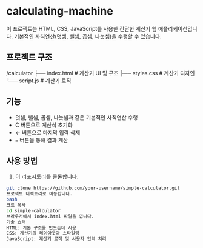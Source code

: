 # calculating-machine

이 프로젝트는 HTML, CSS, JavaScript를 사용한 간단한 계산기 웹 애플리케이션입니다. 
기본적인 사칙연산(덧셈, 뺄셈, 곱셈, 나눗셈)을 수행할 수 있습니다.

## 프로젝트 구조

/calculator 
        ├── index.html # 계산기 UI 및 구조 
        ├── styles.css # 계산기 디자인 
        └── script.js # 계산기 로직

## 기능

- 덧셈, 뺄셈, 곱셈, 나눗셈과 같은 기본적인 사칙연산 수행
- C 버튼으로 계산식 초기화
- ← 버튼으로 마지막 입력 삭제
- `=` 버튼을 통해 결과 계산

## 사용 방법

1. 이 리포지토리를 클론합니다.

```bash
git clone https://github.com/your-username/simple-calculator.git
프로젝트 디렉토리로 이동합니다.
bash
코드 복사
cd simple-calculator
브라우저에서 index.html 파일을 엽니다.
기술 스택
HTML: 기본 구조를 만드는데 사용
CSS: 계산기의 레이아웃과 스타일링
JavaScript: 계산기 로직 및 사용자 입력 처리
